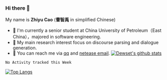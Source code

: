 ### Hi there 👋

My name is **Zhiyu Cao** (**曹智禹** in simplified Chinese)
- 🔭 I'm currently a senior student at China University of Petroleum（East China），majored in software engineering.
- 🌱 My main research interest focus on discourse parsing and dialogue generation.
- 💬 You can reach me via [qq](mailto:1291155689@qq.com) and [netease email](mailto:dewset@163.com).
[![Dewset's github stats](https://github-readme-stats.vercel.app/api?username=Dewset&show_icons=true&theme=radical)](https://github.com/Dewset/github-readme-stats)
<!--START_SECTION:waka-->
```text
No Activity tracked this Week
```
<!--END_SECTION:waka-->
<!--
**Dewset/Dewset** is a ✨ _special_ ✨ repository because its `README.md` (this file) appears on your GitHub profile.

Here are some ideas to get you started:

- 🔭 I’m currently working on ...
- 🌱 I’m currently learning ...
- 👯 I’m looking to collaborate on ...
- 🤔 I’m looking for help with ...
- 💬 Ask me about ...
- 📫 How to reach me: ...
- 😄 Pronouns: ...
- ⚡ Fun fact: ...
-->

<!-- [![Dewset's github stats](https://github-readme-stats.vercel.app/api?username=Dewset&hide=issues&show_icons=true)](https://github.com/Dewset) -->
[![Top Langs](https://github-readme-stats.vercel.app/api/top-langs/?username=Dewset&layout=compact)](https://github.com/Dewset)
